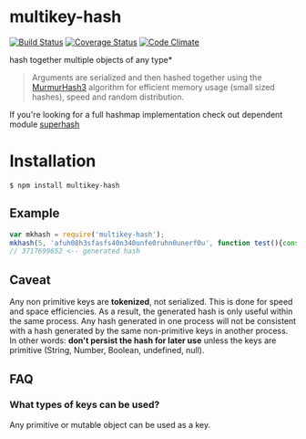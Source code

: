 multikey-hash
=============
[![Build Status](https://travis-ci.org/esco/multikey-hash.svg?branch=master)](https://travis-ci.org/esco/multikey-hash) [![Coverage Status](https://coveralls.io/repos/esco/multikey-hash/badge.png)](https://coveralls.io/r/esco/multikey-hash) [![Code Climate](https://codeclimate.com/github/esco/multikey-hash/badges/gpa.svg)](https://codeclimate.com/github/esco/multikey-hash)

hash together multiple objects of any type*

>Arguments are serialized and then hashed together using the [MurmurHash3](http://en.wikipedia.org/wiki/MurmurHash) algorithm for efficient memory usage (small sized hashes), speed and random distribution.

If you're looking for a full hashmap implementation check out dependent module [superhash](http://github.com/esco/superhash)

# Installation
```
$ npm install multikey-hash
```

## Example

```js
var mkhash = require('multikey-hash');
mkhash(5, 'afuh08h3sfasfs40n340unfe0ruhn0unerf0u', function test(){console.log(test);});
// 3717699652 <-- generated hash
```

## Caveat

Any non primitive keys are **tokenized**, not serialized. This is done for speed and space efficiencies. As a result, the generated hash is only useful within the same process. Any hash generated in one process will not be consistent with a hash generated by the same non-primitive keys in another process. In other words: **don't persist the hash for later use** unless the keys are primitive (String, Number, Boolean, undefined, null). 

## FAQ

### What types of keys can be used?

Any primitive or mutable object can be used as a key.
